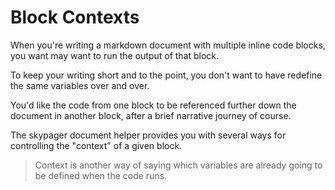 # Block Contexts

When you're writing a markdown document with multiple inline code blocks, you want may want to run the output of that block.  

To keep your writing short and to the point, you don't want to have redefine the same variables over and over.  

You'd like the code from one block to be referenced further down the document in another block, after a brief narrative journey of course.

The skypager document helper provides you with several ways for controlling the "context" of a given block.  

> Context is another way of saying which variables are already going to be defined when the code runs. 
